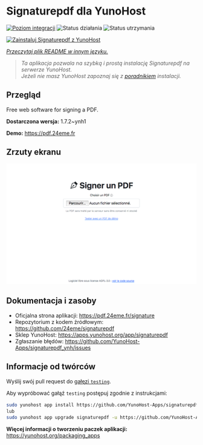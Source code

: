 <!--
To README zostało automatycznie wygenerowane przez <https://github.com/YunoHost/apps/tree/master/tools/readme_generator>
Nie powinno być ono edytowane ręcznie.
-->

# Signaturepdf dla YunoHost

[![Poziom integracji](https://apps.yunohost.org/badge/integration/signaturepdf)](https://ci-apps.yunohost.org/ci/apps/signaturepdf/)
![Status działania](https://apps.yunohost.org/badge/state/signaturepdf)
![Status utrzymania](https://apps.yunohost.org/badge/maintained/signaturepdf)

[![Zainstaluj Signaturepdf z YunoHost](https://install-app.yunohost.org/install-with-yunohost.svg)](https://install-app.yunohost.org/?app=signaturepdf)

*[Przeczytaj plik README w innym języku.](./ALL_README.md)*

> *Ta aplikacja pozwala na szybką i prostą instalację Signaturepdf na serwerze YunoHost.*  
> *Jeżeli nie masz YunoHost zapoznaj się z [poradnikiem](https://yunohost.org/install) instalacji.*

## Przegląd

Free web software for signing a PDF.

**Dostarczona wersja:** 1.7.2~ynh1

**Demo:** <https://pdf.24eme.fr>

## Zrzuty ekranu

![Zrzut ekranu z Signaturepdf](./doc/screenshots/screenshot.png)

## Dokumentacja i zasoby

- Oficjalna strona aplikacji: <https://pdf.24eme.fr/signature>
- Repozytorium z kodem źródłowym: <https://github.com/24eme/signaturepdf>
- Sklep YunoHost: <https://apps.yunohost.org/app/signaturepdf>
- Zgłaszanie błędów: <https://github.com/YunoHost-Apps/signaturepdf_ynh/issues>

## Informacje od twórców

Wyślij swój pull request do [gałęzi `testing`](https://github.com/YunoHost-Apps/signaturepdf_ynh/tree/testing).

Aby wypróbować gałąź `testing` postępuj zgodnie z instrukcjami:

```bash
sudo yunohost app install https://github.com/YunoHost-Apps/signaturepdf_ynh/tree/testing --debug
lub
sudo yunohost app upgrade signaturepdf -u https://github.com/YunoHost-Apps/signaturepdf_ynh/tree/testing --debug
```

**Więcej informacji o tworzeniu paczek aplikacji:** <https://yunohost.org/packaging_apps>
